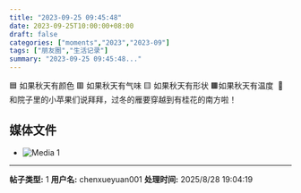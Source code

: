 ```yaml
---
title: "2023-09-25 09:45:48"
date: 2023-09-25T10:00:00+08:00
draft: false
categories: ["moments","2023","2023-09"]
tags: ["朋友圈","生活记录"]
summary: "2023-09-25 09:45:48..."
---
```


🟦 如果秋天有颜色
🟥 ​如果秋天有气味
🟨​ 如果秋天有形状
🟫 ​如果秋天有温度
​
​🍎 和院子里的小苹果们说拜拜，过冬的雁要穿越到有桂花的南方啦！

## 媒体文件

- ![Media 1](/Moments/photos/2023-09-25/202309250945480.jpg)

---

**帖子类型:** 1
**用户名:** chenxueyuan001
**处理时间:** 2025/8/28 19:04:19